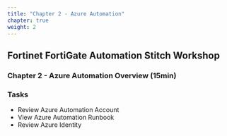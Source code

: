 ```yaml
---
title: "Chapter 2 - Azure Automation"
chapter: true
weight: 2
---
```


## Fortinet FortiGate Automation Stitch Workshop

### Chapter 2 - Azure Automation Overview (15min)

### Tasks

* Review Azure Automation Account
* View Azure Automation Runbook
* Review Azure Identity
